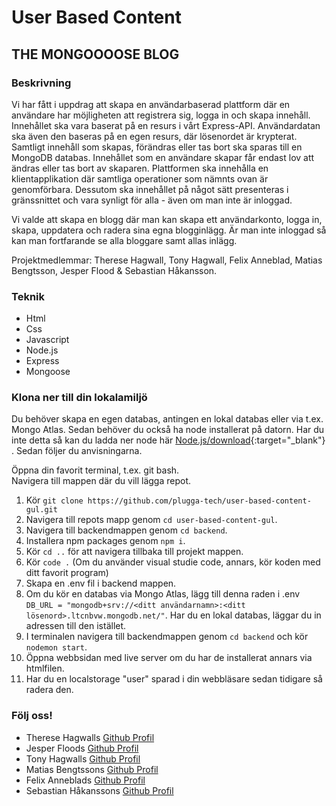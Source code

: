 # User Based Content
## THE MONGOOOOSE BLOG
### Beskrivning 
Vi har fått i uppdrag att skapa en användarbaserad plattform där en användare har möjligheten att registrera sig, logga in och skapa innehåll. Innehållet ska vara baserat på en resurs i vårt Express-API. Användardatan ska även den baseras på en egen resurs, där lösenordet är krypterat. Samtligt innehåll som skapas, förändras eller tas bort ska sparas till en MongoDB databas. Innehållet som en användare skapar får endast lov att ändras eller tas bort av skaparen. Plattformen ska innehålla en klientapplikation där samtliga operationer som nämnts ovan är genomförbara. Dessutom ska innehållet på något sätt presenteras i gränssnittet och vara synligt för alla - även om man inte är inloggad.

Vi valde att skapa en blogg där man kan skapa ett användarkonto, logga in, skapa, uppdatera och radera sina egna blogginlägg. Är man inte inloggad så kan man fortfarande se alla bloggare samt allas inlägg. 

Projektmedlemmar: Therese Hagwall, Tony Hagwall, Felix Anneblad, Matias Bengtsson, Jesper Flood & Sebastian Håkansson.

### Teknik

- Html
- Css
- Javascript
- Node.js
- Express
- Mongoose

### Klona ner till din lokalamiljö 

Du behöver skapa en egen databas, antingen en lokal databas eller via t.ex. Mongo Atlas.
Sedan behöver du också ha node installerat på datorn. Har du inte detta så kan du ladda ner node här [Node.js/download](https://nodejs.org/en/download){:target="_blank"} . Sedan följer du anvisningarna.

Öppna din favorit terminal, t.ex. git bash.  
Navigera till mappen där du vill lägga repot. 

1. Kör `git clone https://github.com/plugga-tech/user-based-content-gul.git`
2. Navigera till repots mapp genom `cd user-based-content-gul`.
3. Navigera till backendmappen genom `cd backend`.
4. Installera npm packages genom `npm i`.
5. Kör `cd ..` för att navigera tillbaka till projekt mappen.
6. Kör `code .` (Om du använder visual studie code, annars, kör koden med ditt favorit program)
7. Skapa en .env fil i backend mappen.
8. Om du kör en databas via Mongo Atlas, lägg till denna raden i .env `DB_URL = "mongodb+srv://<ditt användarnamn>:<ditt lösenord>.ltcnbvw.mongodb.net/"`. Har du en lokal databas, läggar du in adressen till den istället.
9. I terminalen navigera till backendmappen genom `cd backend` och kör `nodemon start`.
10. Öppna webbsidan med live server om du har de installerat annars via htmlfilen.
11. Har du en localstorage "user" sparad i din webbläsare sedan tidigare så radera den.


### Följ oss!

-   Therese Hagwalls [Github Profil](https://github.com/ThereseHagwall)
-   Jesper Floods [Github Profil](https://github.com/Bambyyyy)
-   Tony Hagwalls [Github Profil](https://github.com/Hagwall86)
-   Matias Bengtssons [Github Profil](https://github.com/Mrmbengan)
-   Felix Anneblads [Github Profil](https://github.com/AnnebladFelix)
-   Sebastian Håkanssons [Github Profil](https://github.com/sebbehakansson)
